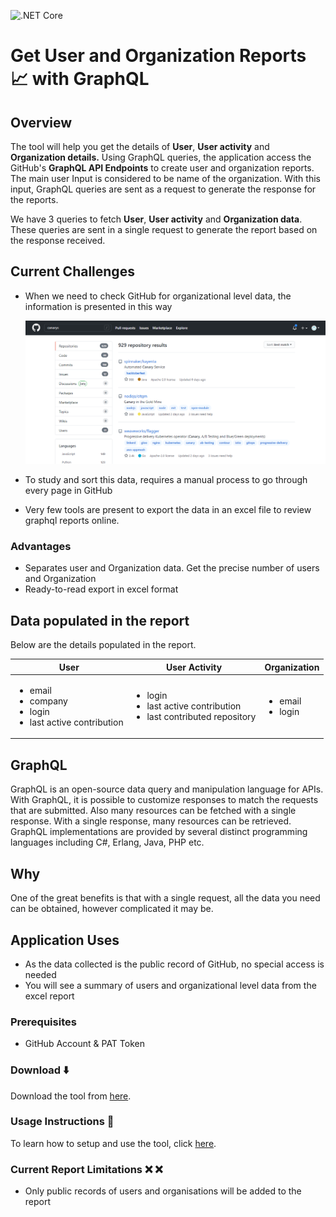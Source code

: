 ![.NET Core](https://github.com/CanarysAutomations/report-builder/workflows/.NET%20Core/badge.svg)

# Get User and Organization Reports 📈 with GraphQL

## Overview

The tool will help you get the details of **User**, **User activity** and **Organization details.** Using GraphQL queries, the application access the GitHub's **GraphQL API Endpoints** to create user and organization reports. The main user Input is considered to be name of the organization. With this input, GraphQL queries are sent as a request to generate the response for the reports.

We have 3 queries to fetch **User**, **User activity** and **Organization data**. These queries are sent in a single request to generate the report based on the response received.

## Current Challenges

- When we need to check GitHub for organizational level data, the information is presented in this way

  ![img](./images/github-search-window.PNG)

- To study and sort this data, requires a manual process to go through every page in GitHub
- Very few tools are present to export the data in an excel file to review graphql reports online.

### Advantages

- Separates user and Organization data. Get the precise number of users and Organization
- Ready-to-read export in excel format

## Data populated in the report

Below are the details populated in the report.

|User| User Activity | Organization|
|----|---------------|-------------|
|<ul><li>email</li><li>company</li><li>login</li><li>last active contribution</li></ul> | <ul><li>login</li><li>last active contribution</li><li>last contributed repository</li></ul> | <ul><li>email</li><li>login</li></ul>|

## GraphQL

GraphQL is an open-source data query and manipulation language for APIs. With GraphQL, it is possible to customize responses to match the requests that are submitted. Also many resources can be fetched with a single response. With a single response, many resources can be retrieved. GraphQL implementations are provided by several distinct programming languages including C#, Erlang, Java, PHP etc.

## Why

One of the great benefits is that with a single request, all the data you need can be obtained, however complicated it may be.

## Application Uses

 - As the data collected is the public record of GitHub, no special access is needed
 - You will see a summary of users and organizational level data from the excel report

### Prerequisites

 - GitHub Account & PAT Token

### Download :arrow_down:

Download the tool from [here](https://github.com/CanarysAutomations/report-builder/releases).

### Usage Instructions :memo:

To learn how to setup and use the tool, click [here](https://github.com/CanarysAutomations/report-builder/wiki).

### Current Report Limitations :x: :x:

- Only public records of users and organisations will be added to the report
    



